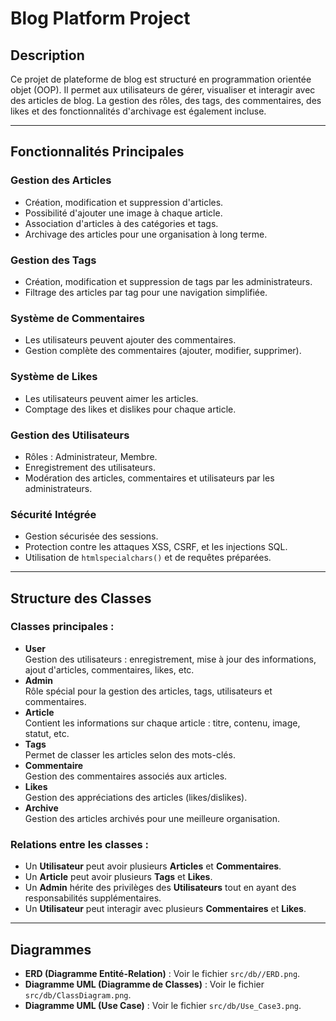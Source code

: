 # Blog Platform Project

## Description
Ce projet de plateforme de blog est structuré en programmation orientée objet (OOP). Il permet aux utilisateurs de gérer, visualiser et interagir avec des articles de blog. La gestion des rôles, des tags, des commentaires, des likes et des fonctionnalités d'archivage est également incluse.  

---

## Fonctionnalités Principales

### Gestion des Articles
- Création, modification et suppression d'articles.
- Possibilité d'ajouter une image à chaque article.
- Association d'articles à des catégories et tags.
- Archivage des articles pour une organisation à long terme.

### Gestion des Tags
- Création, modification et suppression de tags par les administrateurs.
- Filtrage des articles par tag pour une navigation simplifiée.

### Système de Commentaires
- Les utilisateurs peuvent ajouter des commentaires.
- Gestion complète des commentaires (ajouter, modifier, supprimer).

### Système de Likes
- Les utilisateurs peuvent aimer les articles.
- Comptage des likes et dislikes pour chaque article.

### Gestion des Utilisateurs
- Rôles : Administrateur, Membre.
- Enregistrement des utilisateurs.
- Modération des articles, commentaires et utilisateurs par les administrateurs.

### Sécurité Intégrée
- Gestion sécurisée des sessions.
- Protection contre les attaques XSS, CSRF, et les injections SQL.
- Utilisation de `htmlspecialchars()` et de requêtes préparées.

---

## Structure des Classes
### Classes principales :
- **User**  
  Gestion des utilisateurs : enregistrement, mise à jour des informations, ajout d'articles, commentaires, likes, etc.  
- **Admin**  
  Rôle spécial pour la gestion des articles, tags, utilisateurs et commentaires.  
- **Article**  
  Contient les informations sur chaque article : titre, contenu, image, statut, etc.  
- **Tags**  
  Permet de classer les articles selon des mots-clés.  
- **Commentaire**  
  Gestion des commentaires associés aux articles.  
- **Likes**  
  Gestion des appréciations des articles (likes/dislikes).  
- **Archive**  
  Gestion des articles archivés pour une meilleure organisation.  

### Relations entre les classes :
- Un **Utilisateur** peut avoir plusieurs **Articles** et **Commentaires**.
- Un **Article** peut avoir plusieurs **Tags** et **Likes**.
- Un **Admin** hérite des privilèges des **Utilisateurs** tout en ayant des responsabilités supplémentaires.
- Un **Utilisateur** peut interagir avec plusieurs **Commentaires** et **Likes**.

---

## Diagrammes
- **ERD (Diagramme Entité-Relation)** : Voir le fichier `src/db//ERD.png`.  
- **Diagramme UML (Diagramme de Classes)** : Voir le fichier `src/db/ClassDiagram.png`.
- **Diagramme UML (Use Case)** : Voir le fichier `src/db/Use_Case3.png`.

